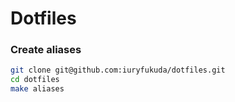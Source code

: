 # Dotfiles

### Create aliases
```sh
git clone git@github.com:iuryfukuda/dotfiles.git
cd dotfiles
make aliases
```
